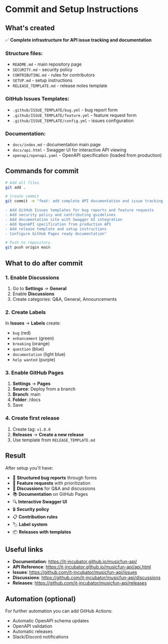 # Commit and Setup Instructions

## What's created

✅ **Complete infrastructure for API issue tracking and documentation**

### Structure files:
- `README.md` - main repository page
- `SECURITY.md` - security policy
- `CONTRIBUTING.md` - rules for contributors
- `SETUP.md` - setup instructions
- `RELEASE_TEMPLATE.md` - release notes template

### GitHub Issues Templates:
- `.github/ISSUE_TEMPLATE/bug.yml` - bug report form
- `.github/ISSUE_TEMPLATE/feature.yml` - feature request form
- `.github/ISSUE_TEMPLATE/config.yml` - issues configuration

### Documentation:
- `docs/index.md` - documentation main page
- `docs/api.html` - Swagger UI for interactive API viewing
- `openapi/openapi.yaml` - OpenAPI specification (loaded from production)

## Commands for commit

```bash
# Add all files
git add .

# Create commit
git commit -m "feat: add complete API documentation and issue tracking infrastructure

- Add GitHub Issues templates for bug reports and feature requests
- Add security policy and contributing guidelines
- Add documentation site with Swagger UI integration
- Add OpenAPI specification from production API
- Add release template and setup instructions
- Configure GitHub Pages ready documentation"

# Push to repository
git push origin main
```

## What to do after commit

### 1. Enable Discussions
1. Go to **Settings** → **General**
2. Enable **Discussions**
3. Create categories: Q&A, General, Announcements

### 2. Create Labels
In **Issues** → **Labels** create:
- `bug` (red)
- `enhancement` (green)
- `breaking` (orange)
- `question` (blue)
- `documentation` (light blue)
- `help wanted` (purple)

### 3. Enable GitHub Pages
1. **Settings** → **Pages**
2. **Source**: Deploy from a branch
3. **Branch**: main
4. **Folder**: /docs
5. Save

### 4. Create first release
1. Create tag: `v1.0.0`
2. **Releases** → **Create a new release**
3. Use template from `RELEASE_TEMPLATE.md`

## Result

After setup you'll have:

- 📝 **Structured bug reports** through forms
- 🚀 **Feature requests** with prioritization
- 💬 **Discussions** for Q&A and discussions
- 📚 **Documentation** on GitHub Pages
- 🔍 **Interactive Swagger UI**
- 🔒 **Security policy**
- 📋 **Contribution rules**
- 🏷️ **Label system**
- 📦 **Releases with templates**

## Useful links

- **Documentation**: https://it-incubator.github.io/musicfun-api/
- **API Reference**: https://it-incubator.github.io/musicfun-api/api.html
- **Issues**: https://github.com/it-incubator/musicfun-api/issues
- **Discussions**: https://github.com/it-incubator/musicfun-api/discussions
- **Releases**: https://github.com/it-incubator/musicfun-api/releases

## Automation (optional)

For further automation you can add GitHub Actions:
- Automatic OpenAPI schema updates
- OpenAPI validation
- Automatic releases
- Slack/Discord notifications 